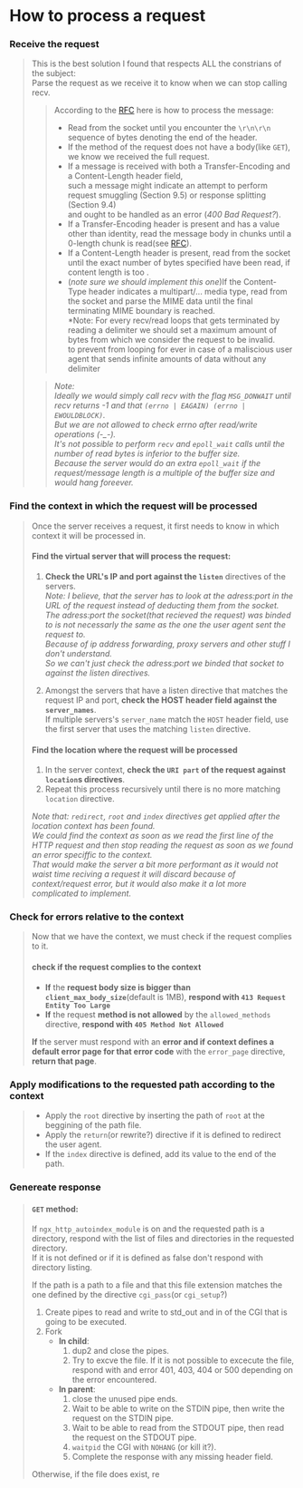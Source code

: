 # How to process a request 

### Receive the request
> This is the best solution I found that respects ALL the constrians of the subject:  
> Parse the request as we receive it to know when we can stop calling recv.
> > According to the [RFC](https://www.rfc-editor.org/rfc/rfc7230#section-3.3.3) here is how to process the message:
> > - Read from the socket until you encounter the ``\r\n\r\n`` sequence of bytes denoting the end of the header.
> > - If the method of the request does not have a body(like ``GET``), we know we received the full request.
> > - If a message is received with both a Transfer-Encoding and a Content-Length header field,  
such a message might indicate an attempt to perform request smuggling (Section 9.5) or response splitting (Section 9.4)  
and ought to be handled as an error (*400 Bad Request?*).
> > - If a Transfer-Encoding header is present and has a value other than identity, read the message body in chunks until a 0-length chunk is read(see [RFC](https://www.rfc-editor.org/rfc/rfc2616#section-3.6.1)).
> > - If a Content-Length header is present, read from the socket until the exact number of bytes specified have been read, if content length is too .
> > - (*note sure we should implement this one*)If the Content-Type header indicates a multipart/... media type, read from the socket and parse the MIME data until the final terminating MIME boundary is reached.  
> > *Note: For every recv/read loops that gets terminated by reading a delimiter we should set a maximum amount of bytes from which we consider the request to be invalid.  
to prevent from looping for ever in case of a maliscious user agent that sends infinite amounts of data without any delimiter
> 
> > *Note:*  
> > *Ideally we would simply call recv with the flag ``MSG_DONWAIT`` until recv returns -1 and that ``(errno | EAGAIN) (errno | EWOULDBLOCK)``.*  
> > *But we are not allowed to check errno after read/write operations (-_-).*  
> > *It's not possible to perform ``recv`` and ``epoll_wait`` calls until the number of read bytes is inferior to the buffer size.*  
> > *Because the server would do an extra ``epoll_wait`` if the request/message length is a multiple of the buffer size and would hang foreever.*

### Find the context in which the request will be processed
> Once the server receives a request, it first needs to know in which context it will be processed in.
> 
> #### Find the virtual server that will process the request:
> 1. **Check the URL's IP and port against the ``listen``** directives of the servers.  
> *Note: I believe, that the server has to look at the adress:port in the URL of the request instead of deducting them from the socket.  
> The adress:port the socket(that recieved the request) was binded to is not necessarly the same as the one the user agent sent the request to.  
> Because of ip address forwarding, proxy servers and other stuff I don't understand.  
> So we can't just check the adress:port we binded that socket to against the listen directives.*
> 
> 2. Amongst the servers that have a listen directive that matches the request IP and port, **check the HOST header field against the ``server_names``**.  
> If multiple servers's ``server_name`` match the ``HOST`` header field, use the first server that uses the matching ``listen`` directive.
> 
> #### Find the location where the request will be processed
> 
> 1. In the server context, **check the ``URI part`` of the request against ``location``s directives**.
> 2. Repeat this process recursively until there is no more matching ``location`` directive.  
> 
> *Note that: ``redirect``, ``root`` and ``index`` directives get applied after the location context has been found.*  
> *We could find the context as soon as we read the first line of the HTTP request and then stop reading the request as soon as we found an error speciffic to the context.*  
> *That would make the server a bit more performant as it would not waist time reciving a request it will discard because of context/request error, but it would also make it a lot more complicated to implement.*  


### Check for errors relative to the context
> Now that we have the context, we must check if the request complies to it.
> 
> #### check if the request complies to the context
> 
> - **If** the **request body size is bigger than ``client_max_body_size``**(default is 1MB), **respond with ``413 Request Entity Too Large``** 
> - **If** the request **method is not allowed** by the ``allowed_methods`` directive, **respond with ``405 Method Not Allowed``**  
>
> **If** the server must respond with an **error and if context defines a default error page for that error code** with the ``error_page`` directive,
**return that page**.

### Apply modifications to the requested path according to the context
> - Apply the ``root`` directive by inserting the path of ``root`` at the beggining of the path file.
> - Apply the ``return``(or rewrite?) directive if it is defined to redirect the user agent.
> - If the ``index`` directive is defined, add its value to the end of the path.

### Genereate response
> #### ``GET`` method: 
> If ``ngx_http_autoindex_module`` is on and the requested path is a directory, respond with the list of files and directories in the requested directory.  
> If it is not defined or if it is defined as false don't respond with directory listing.  
>  
> If the path is a path to a file and that this file extension matches the one defined by the directive ``cgi_pass``(or ``cgi_setup``?)
> 1. Create pipes to read and write to std_out and in of the CGI that is going to be executed.
> 2. Fork
>       * **In child**:  
>           1. dup2 and close the pipes.  
>           2. Try to excve the file. If it is not possible to excecute the file, respond with and error 401, 403, 404 or 500 depending on the error encountered.
>       * **In parent**:
>           1. close the unused pipe ends.  
>           2. Wait to be able to write on the STDIN pipe, then write the request on the STDIN pipe.
>           3. Wait to be able to read from the STDOUT pipe, then read the request on the STDOUT pipe.
>           4. ``waitpid`` the CGI with ``NOHANG`` (or kill it?).
>           4. Complete the response with any missing header field.  
>   
> Otherwise, if the file does exist, re